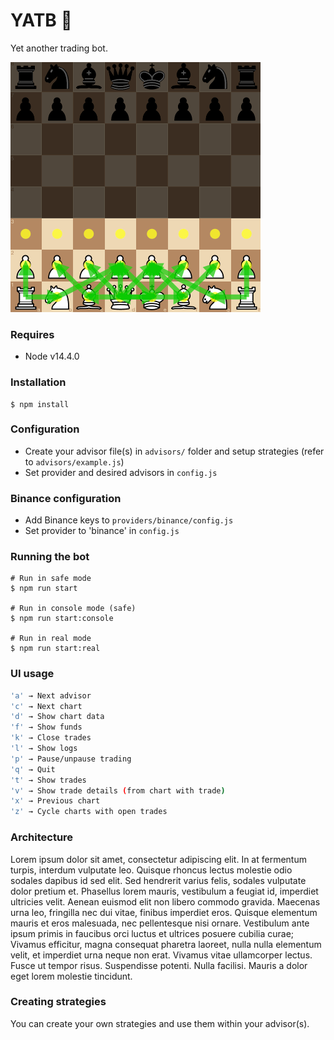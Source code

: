 # YATB 🤖

Yet another trading bot.

<img src="yatb.gif?raw=true" width="400">

### Requires

- Node v14.4.0

### Installation

```shell
$ npm install
```

### Configuration

- Create your advisor file(s) in `advisors/` folder and setup strategies (refer to `advisors/example.js`)
- Set provider and desired advisors in `config.js`

### Binance configuration

- Add Binance keys to `providers/binance/config.js`
- Set provider to 'binance' in `config.js`

### Running the bot

```shell
# Run in safe mode
$ npm run start

# Run in console mode (safe)
$ npm run start:console

# Run in real mode
$ npm run start:real
```

### UI usage

```sh
'a' → Next advisor
'c' → Next chart
'd' → Show chart data
'f' → Show funds
'k' → Close trades
'l' → Show logs
'p' → Pause/unpause trading
'q' → Quit
't' → Show trades
'v' → Show trade details (from chart with trade)
'x' → Previous chart
'z' → Cycle charts with open trades
```

### Architecture

Lorem ipsum dolor sit amet, consectetur adipiscing elit. In at fermentum turpis, interdum vulputate leo. Quisque rhoncus lectus molestie odio sodales dapibus id sed elit. Sed hendrerit varius felis, sodales vulputate dolor pretium et. Phasellus lorem mauris, vestibulum a feugiat id, imperdiet ultricies velit. Aenean euismod elit non libero commodo gravida. Maecenas urna leo, fringilla nec dui vitae, finibus imperdiet eros. Quisque elementum mauris et eros malesuada, nec pellentesque nisi ornare. Vestibulum ante ipsum primis in faucibus orci luctus et ultrices posuere cubilia curae; Vivamus efficitur, magna consequat pharetra laoreet, nulla nulla elementum velit, et imperdiet urna neque non erat. Vivamus vitae ullamcorper lectus. Fusce ut tempor risus. Suspendisse potenti. Nulla facilisi. Mauris a dolor eget lorem molestie tincidunt.

### Creating strategies

You can create your own strategies and use them within your advisor(s).
